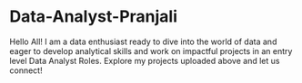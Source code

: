 # Data-Analyst-Pranjali

Hello All! I am a data enthusiast ready to dive into the world of data and eager to develop analytical skills and work on impactful projects in an entry level Data Analyst Roles. 
Explore my projects uploaded above and let us connect!
